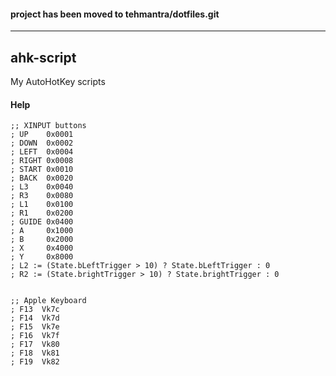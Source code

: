 
#### project has been moved to tehmantra/dotfiles.git


---
## ahk-script
My AutoHotKey scripts

#### Help

```autohotkey
;; XINPUT buttons
; UP    0x0001
; DOWN  0x0002
; LEFT  0x0004
; RIGHT 0x0008
; START 0x0010
; BACK  0x0020
; L3    0x0040
; R3    0x0080
; L1    0x0100
; R1    0x0200
; GUIDE 0x0400
; A     0x1000
; B     0x2000
; X     0x4000
; Y     0x8000
; L2 := (State.bLeftTrigger > 10) ? State.bLeftTrigger : 0
; R2 := (State.brightTrigger > 10) ? State.brightTrigger : 0


;; Apple Keyboard
; F13  Vk7c 
; F14  Vk7d 
; F15  Vk7e 
; F16  Vk7f 
; F17  Vk80 
; F18  Vk81 
; F19  Vk82 

```


